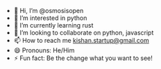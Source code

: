 - 👋 Hi, I’m @osmosisopen
- 👀 I’m interested in python
- 🌱 I’m currently learning rust
- 💞️ I’m looking to collaborate on python, javascript
- 📫 How to reach me kishan.startup@gmail.com
- 😄 Pronouns: He/Him
- ⚡ Fun fact: Be the change what you want to see!

<!---
osmosisopen/osmosisopen is a ✨ special ✨ repository because its `README.md` (this file) appears on your GitHub profile.
You can click the Preview link to take a look at your changes.
--->
